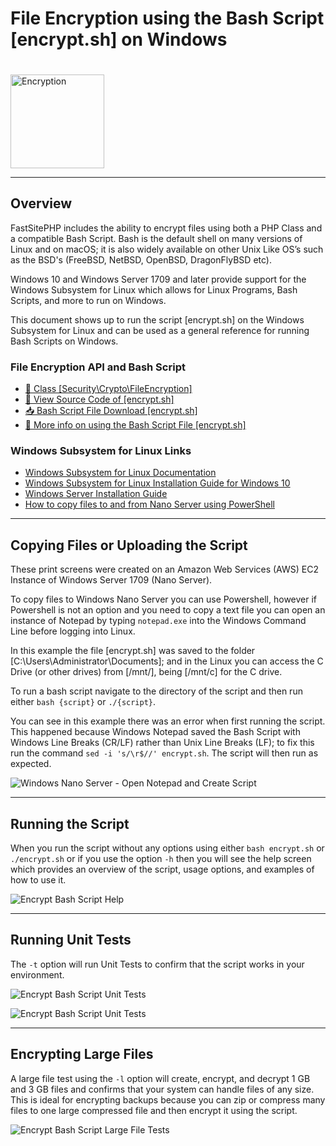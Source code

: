 # File Encryption using the Bash Script [encrypt.sh] on Windows
<style>
    img.header-image { margin-top:20px; height:150px; }
</style>
<img src="../../img/icons/Security-Lock.svg" alt="Encryption" class="header-image">

---
## Overview
FastSitePHP includes the ability to encrypt files using both a PHP Class and a compatible Bash Script. Bash is the default shell on many versions of Linux and on macOS; it is also widely available on other Unix Like OS’s such as the BSD's (FreeBSD, NetBSD, OpenBSD, DragonFlyBSD etc).

Windows 10 and Windows Server 1709 and later provide support for the Windows Subsystem for Linux which allows for Linux Programs, Bash Scripts, and more to run on Windows.

This document shows up to run the script [encrypt.sh] on the Windows Subsystem for Linux and can be used as a general reference for running Bash Scripts on Windows.

### File Encryption API and Bash Script
* [📄 Class [Security\Crypto\FileEncryption]](../api/Security_Crypto_FileEncryption)
* <a href="https://github.com/fastsitephp/fastsitephp/blob/master/scripts/shell/bash/encrypt.sh">📜 View Source Code of [encrypt.sh]</a>
* [📥 Bash Script File Download [encrypt.sh]](../../downloads/encrypt-bash)
* [📑 More info on using the Bash Script File [encrypt.sh]](file-encryption-bash)

### Windows Subsystem for Linux Links
* [Windows Subsystem for Linux Documentation](https://docs.microsoft.com/en-us/windows/wsl/about)
* [Windows Subsystem for Linux Installation Guide for Windows 10](https://docs.microsoft.com/en-us/windows/wsl/install-win10)
* [Windows Server Installation Guide](https://docs.microsoft.com/en-us/windows/wsl/install-on-server)
* [How to copy files to and from Nano Server using PowerShell](https://msdn.microsoft.com/en-us/library/windows/desktop/mt708806(v=vs.85).aspx)

---
## Copying Files or Uploading the Script
These print screens were created on an Amazon Web Services (AWS) EC2 Instance of Windows Server 1709 (Nano Server).

To copy files to Windows Nano Server you can use Powershell, however if Powershell is not an option and you need to copy a text file you can open an instance of Notepad by typing `notepad.exe` into the Windows Command Line before logging into Linux.

In this example the file [encrypt.sh] was saved to the folder [C:\Users\Administrator\Documents]; and in the Linux you can access the C Drive (or other drives) from [/mnt/], being [/mnt/c] for the C drive.

To run a bash script navigate to the directory of the script and then run either `bash {script}` or `./{script}`.

You can see in this example there was an error when first running the script. This happened because Windows Notepad saved the Bash Script with Windows Line Breaks (CR/LF) rather than Unix Line Breaks (LF); to fix this run the command `sed -i 's/\r$//' encrypt.sh`. The script will then run as expected.

![Windows Nano Server - Open Notepad and Create Script](https://dydn9njgevbmp.cloudfront.net/img/docs/encrypt_sh_win/01_Create_Encrypt_SH_File.png)

---
## Running the Script
When you run the script without any options using either `bash encrypt.sh` or `./encrypt.sh` or if you use the option `-h` then you will see the help screen which provides an overview of the script, usage options, and examples of how to use it.

![Encrypt Bash Script Help](https://dydn9njgevbmp.cloudfront.net/img/docs/encrypt_sh_win/02_Encrypt_Shell_Help.png)

---
## Running Unit Tests
The `-t` option will run Unit Tests to confirm that the script works in your environment.

![Encrypt Bash Script Unit Tests](https://dydn9njgevbmp.cloudfront.net/img/docs/encrypt_sh_win/03_Encrypt_Shell_Unit_Tests.png)

![Encrypt Bash Script Unit Tests](https://dydn9njgevbmp.cloudfront.net/img/docs/encrypt_sh_win/04_Encrypt_Shell_Unit_Tests_Result.png)

---
## Encrypting Large Files
A large file test using the `-l` option will create, encrypt, and decrypt 1 GB and 3 GB files and confirms that your system can handle files of any size. This is ideal for encrypting backups because you can zip or compress many files to one large compressed file and then encrypt it using the script.

![Encrypt Bash Script Large File Tests](https://dydn9njgevbmp.cloudfront.net/img/docs/encrypt_sh_win/05_Encrypt_Shell_Large_File_Tests.png)
